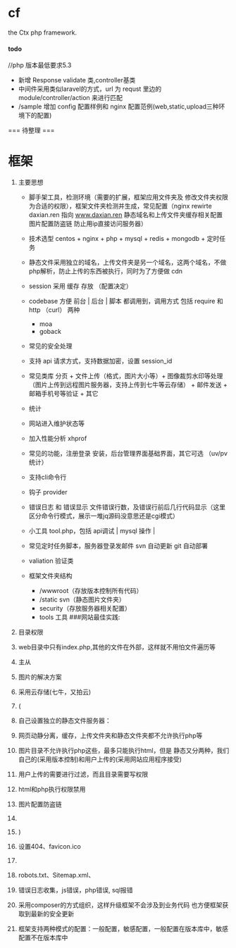 # cf
the Ctx php framework.

#### todo

//php 版本最低要求5.3
* 新增 Response validate 类,controller基类
* 中间件采用类似laravel的方式，url 为 requst 里边的 module/controller/action 来进行匹配
* /sample 增加 config 配置样例和 nginx 配置范例(web,static,upload三种环境下的配置)


=== 待整理 ===
# 框架

1. 主要思想

    * 脚手架工具，检测环境（需要的扩展，框架应用文件夹及 修改文件夹权限为合适的权限），框架文件夹检测并生成，常见配置（nginx rewirte daxian.ren 指向 www.daxian.ren 静态域名和上传文件夹缓存相关配置 图片配置防盗链 防止用ip直接访问服务器）
    * 技术选型 centos  + nginx + php + mysql + redis + mongodb + 定时任务
    * 静态文件采用独立的域名，上传文件夹是另一个域名，这两个域名，不做php解析，防止上传的东西被执行，同时为了方便做 cdn
    * session 采用 缓存 存放 （配置决定）
    * codebase 方便 前台 | 后台 | 脚本 都调用到，调用方式 包括 require 和 http （curl） 两种
        * moa
        * goback
    * 常见的安全处理
    * 支持 api 请求方式，支持数据加密，设置 session_id
    * 常见类库 分页 + 文件上传（格式，图片大小等）+ 图像裁剪水印等处理（图片上传到远程图片服务器，支持上传到七牛等云存储） + 邮件发送 + 邮箱手机号等验证 + 其它
    * 统计
    * 网站进入维护状态等
    * 加入性能分析 xhprof
    * 常见的功能，注册登录 安装，后台管理界面基础界面，其它可选 （uv/pv统计）
    * 支持cli命令行
    * 钩子 provider
    * 错误日志 和 错误显示 文件错误行数，及错误行前后几行代码显示（这里区分命令行模式，展示一堆jq源码没意思还是cgi模式）
    * 小工具 tool.php，包括 api调试 | mysql 操作 | 
    * 常见定时任务脚本，服务器登录发邮件 svn 自动更新 git 自动部署
    * valiation 验证类
    * 框架文件夹结构
        
        * /wwwroot（存放版本控制所有代码）
        * /static svn（静态图片文件夹）
        * security（存放服务器相关配置）
        * tools 工具
###网站最佳实践:
1. 目录权限
1. web目录中只有index.php,其他的文件在外部，这样就不用怕文件遍历等
1. 主从
1. 图片的解决方案
1. 采用云存储(七牛，又拍云)
1. (
1. 自己设置独立的静态文件服务器：
1. 网页动静分离，缓存，上传文件夹和静态文件夹都不允许执行php等
1. 图片目录不允许执行php这些，最多只能执行html，但是 静态又分两种，我们自己的(采用版本控制)和用户上传的(采用网站应用程序接受)
1. 用户上传的需要进行过滤，而且目录需要写权限
1. html和php执行权限禁用
1. 图片配置防盗链
1. 
1. )
1. 设置404、favicon.ico
1. 
1. robots.txt、Sitemap.xml、
1. 错误日志收集，js错误，php错误, sql报错
1. 采用composer的方式组织，这样升级框架不会涉及到业务代码 也方便框架获取到最新的安全更新
1. 框架支持两种模式的配置：一般配置，敏感配置，一般配置在版本库中，敏感配置不在版本库中

